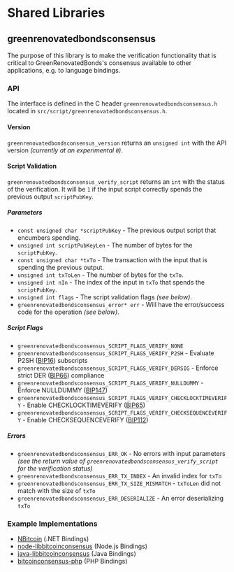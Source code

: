 Shared Libraries
================

## greenrenovatedbondsconsensus

The purpose of this library is to make the verification functionality that is critical to GreenRenovatedBonds's consensus available to other applications, e.g. to language bindings.

### API

The interface is defined in the C header `greenrenovatedbondsconsensus.h` located in  `src/script/greenrenovatedbondsconsensus.h`.

#### Version

`greenrenovatedbondsconsensus_version` returns an `unsigned int` with the API version *(currently at an experimental `0`)*.

#### Script Validation

`greenrenovatedbondsconsensus_verify_script` returns an `int` with the status of the verification. It will be `1` if the input script correctly spends the previous output `scriptPubKey`.

##### Parameters
- `const unsigned char *scriptPubKey` - The previous output script that encumbers spending.
- `unsigned int scriptPubKeyLen` - The number of bytes for the `scriptPubKey`.
- `const unsigned char *txTo` - The transaction with the input that is spending the previous output.
- `unsigned int txToLen` - The number of bytes for the `txTo`.
- `unsigned int nIn` - The index of the input in `txTo` that spends the `scriptPubKey`.
- `unsigned int flags` - The script validation flags *(see below)*.
- `greenrenovatedbondsconsensus_error* err` - Will have the error/success code for the operation *(see below)*.

##### Script Flags
- `greenrenovatedbondsconsensus_SCRIPT_FLAGS_VERIFY_NONE`
- `greenrenovatedbondsconsensus_SCRIPT_FLAGS_VERIFY_P2SH` - Evaluate P2SH ([BIP16](https://github.com/bitcoin/bips/blob/master/bip-0016.mediawiki)) subscripts
- `greenrenovatedbondsconsensus_SCRIPT_FLAGS_VERIFY_DERSIG` - Enforce strict DER ([BIP66](https://github.com/bitcoin/bips/blob/master/bip-0066.mediawiki)) compliance
- `greenrenovatedbondsconsensus_SCRIPT_FLAGS_VERIFY_NULLDUMMY` - Enforce NULLDUMMY ([BIP147](https://github.com/bitcoin/bips/blob/master/bip-0147.mediawiki))
- `greenrenovatedbondsconsensus_SCRIPT_FLAGS_VERIFY_CHECKLOCKTIMEVERIFY` - Enable CHECKLOCKTIMEVERIFY ([BIP65](https://github.com/bitcoin/bips/blob/master/bip-0065.mediawiki))
- `greenrenovatedbondsconsensus_SCRIPT_FLAGS_VERIFY_CHECKSEQUENCEVERIFY` - Enable CHECKSEQUENCEVERIFY ([BIP112](https://github.com/bitcoin/bips/blob/master/bip-0112.mediawiki))

##### Errors
- `greenrenovatedbondsconsensus_ERR_OK` - No errors with input parameters *(see the return value of `greenrenovatedbondsconsensus_verify_script` for the verification status)*
- `greenrenovatedbondsconsensus_ERR_TX_INDEX` - An invalid index for `txTo`
- `greenrenovatedbondsconsensus_ERR_TX_SIZE_MISMATCH` - `txToLen` did not match with the size of `txTo`
- `greenrenovatedbondsconsensus_ERR_DESERIALIZE` - An error deserializing `txTo`

### Example Implementations
- [NBitcoin](https://github.com/NicolasDorier/NBitcoin/blob/master/NBitcoin/Script.cs#L814) (.NET Bindings)
- [node-libbitcoinconsensus](https://github.com/bitpay/node-libbitcoinconsensus) (Node.js Bindings)
- [java-libbitcoinconsensus](https://github.com/dexX7/java-libbitcoinconsensus) (Java Bindings)
- [bitcoinconsensus-php](https://github.com/Bit-Wasp/bitcoinconsensus-php) (PHP Bindings)
